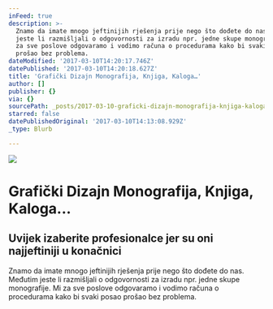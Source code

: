 ```yaml
---
inFeed: true
description: >-
  Znamo da imate mnogo jeftinijih rješenja prije nego što dođete do nas. Međutim
  jeste li razmišljali o odgovornosti za izradu npr. jedne skupe monografije. Mi
  za sve poslove odgovaramo i vodimo računa o procedurama kako bi svaki posao
  prošao bez problema.
dateModified: '2017-03-10T14:20:17.746Z'
datePublished: '2017-03-10T14:20:18.627Z'
title: 'Grafički Dizajn Monografija, Knjiga, Kaloga…'
author: []
publisher: {}
via: {}
sourcePath: _posts/2017-03-10-graficki-dizajn-monografija-knjiga-kaloga.md
starred: false
datePublishedOriginal: '2017-03-10T14:13:08.929Z'
_type: Blurb

---
```

![](https://the-grid-user-content.s3-us-west-2.amazonaws.com/ac50c150-07a3-4926-8608-9bf4324cdceb.jpg)

# Grafički Dizajn Monografija, Knjiga, Kaloga...

## Uvijek izaberite profesionalce jer su oni najjeftiniji u konačnici

Znamo da imate mnogo jeftinijih rješenja prije nego što dođete do nas. Međutim jeste li razmišljali o odgovornosti za izradu npr. jedne skupe monografije. Mi za sve poslove odgovaramo i vodimo računa o procedurama kako bi svaki posao prošao bez problema.